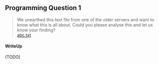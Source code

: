 ## Programming Question 1

> We unearthed this text file from one of the older servers and want to know what this is all about. Could you please analyse this and let us know your finding? <br>
> [abc.txt](https://s3.amazonaws.com/hackim17/prog1_ABC/abc.txt)

#### WriteUp

(TODO)
